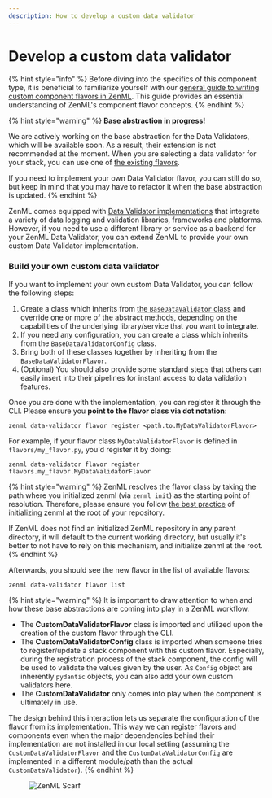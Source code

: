 ```yaml
---
description: How to develop a custom data validator
---
```


# Develop a custom data validator

{% hint style="info" %}
Before diving into the specifics of this component type, it is beneficial to familiarize yourself with our [general guide to writing custom component flavors in ZenML](https://docs.zenml.io/how-to/infrastructure-deployment/stack-deployment/implement-a-custom-stack-component). This guide provides an essential understanding of ZenML's component flavor concepts.
{% endhint %}

{% hint style="warning" %}
**Base abstraction in progress!**

We are actively working on the base abstraction for the Data Validators, which will be available soon. As a result, their extension is not recommended at the moment. When you are selecting a data validator for your stack, you can use one of [the existing flavors](./#data-validator-flavors).

If you need to implement your own Data Validator flavor, you can still do so, but keep in mind that you may have to refactor it when the base abstraction is updated.
{% endhint %}

ZenML comes equipped with [Data Validator implementations](./#data-validator-flavors) that integrate a variety of data logging and validation libraries, frameworks and platforms. However, if you need to use a different library or service as a backend for your ZenML Data Validator, you can extend ZenML to provide your own custom Data Validator implementation.

### Build your own custom data validator

If you want to implement your own custom Data Validator, you can follow the following steps:

1. Create a class which inherits from [the `BaseDataValidator` class](https://sdkdocs.zenml.io/latest/core_code_docs/core-data_validators/#zenml.data_validators.base_data_validator.BaseDataValidator) and override one or more of the abstract methods, depending on the capabilities of the underlying library/service that you want to integrate.
2. If you need any configuration, you can create a class which inherits from the `BaseDataValidatorConfig` class.
3. Bring both of these classes together by inheriting from the `BaseDataValidatorFlavor`.
4. (Optional) You should also provide some standard steps that others can easily insert into their pipelines for instant access to data validation features.

Once you are done with the implementation, you can register it through the CLI. Please ensure you **point to the flavor class via dot notation**:

```shell
zenml data-validator flavor register <path.to.MyDataValidatorFlavor>
```

For example, if your flavor class `MyDataValidatorFlavor` is defined in `flavors/my_flavor.py`, you'd register it by doing:

```shell
zenml data-validator flavor register flavors.my_flavor.MyDataValidatorFlavor
```

{% hint style="warning" %}
ZenML resolves the flavor class by taking the path where you initialized zenml (via `zenml init`) as the starting point of resolution. Therefore, please ensure you follow [the best practice](https://docs.zenml.io/how-to/infrastructure-deployment/infrastructure-as-code/best-practices) of initializing zenml at the root of your repository.

If ZenML does not find an initialized ZenML repository in any parent directory, it will default to the current working directory, but usually it's better to not have to rely on this mechanism, and initialize zenml at the root.
{% endhint %}

Afterwards, you should see the new flavor in the list of available flavors:

```shell
zenml data-validator flavor list
```

{% hint style="warning" %}
It is important to draw attention to when and how these base abstractions are coming into play in a ZenML workflow.

* The **CustomDataValidatorFlavor** class is imported and utilized upon the creation of the custom flavor through the CLI.
* The **CustomDataValidatorConfig** class is imported when someone tries to register/update a stack component with this custom flavor. Especially, during the registration process of the stack component, the config will be used to validate the values given by the user. As `Config` object are inherently `pydantic` objects, you can also add your own custom validators here.
* The **CustomDataValidator** only comes into play when the component is ultimately in use.

The design behind this interaction lets us separate the configuration of the flavor from its implementation. This way we can register flavors and components even when the major dependencies behind their implementation are not installed in our local setting (assuming the `CustomDataValidatorFlavor` and the `CustomDataValidatorConfig` are implemented in a different module/path than the actual `CustomDataValidator`).
{% endhint %}

<figure><img src="https://static.scarf.sh/a.png?x-pxid=f0b4f458-0a54-4fcd-aa95-d5ee424815bc" alt="ZenML Scarf"><figcaption></figcaption></figure>
